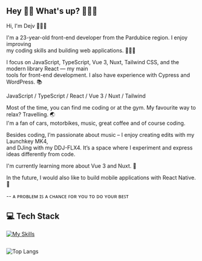 ## Hey 👋🏻 What's up? 👨🏻‍💻
Hi, I'm Dejv 👨🏻‍💻<br>

I'm a 23-year-old front-end developer from the Pardubice region. I enjoy improving <br> 
my coding skills and building web applications. 🙋🏻‍♂️

I focus on JavaScript, TypeScript, Vue 3, Nuxt, Tailwind CSS, and the modern library React — my main <br> 
tools for front-end development. I also have experience with Cypress and WordPress. 📚

JavaScript / TypeScript / React / Vue 3 / Nuxt / Tailwind

Most of the time, you can find me coding or at the gym. My favourite way to relax? Travelling. 🌏 <br>
I'm a fan of cars, motorbikes, music, great coffee and of course coding.

Besides coding, I’m passionate about music – I enjoy creating edits with my Launchkey MK4, <br> 
and DJing with my DDJ-FLX4. It’s a space where I experiment and express ideas differently from code.  

I'm currently learning more about Vue 3 and Nuxt. 🌱

In the future, I would also like to build mobile applications with React Native. 📱

-- ᴀ ᴘʀᴏʙʟᴇᴍ ɪꜱ ᴀ ᴄʜᴀɴᴄᴇ ꜰᴏʀ ʏᴏᴜ ᴛᴏ ᴅᴏ ʏᴏᴜʀ ʙᴇꜱᴛ

## 💻 Tech Stack 
[![My Skills](https://skillicons.dev/icons?i=javascript,typescript,react,redux,vue,nuxt,apollo,tailwindcss,cypress,gitlab,vscode)](https://skillicons.dev)

<!-- ## 🌐 My Socials
<a href="https://instagram.com/dejvcodes" target="_blank"><img align="center" src="https://raw.githubusercontent.com/rahuldkjain/github-profile-readme-generator/master/src/images/icons/Social/instagram.svg" alt="https://www.instagram.com/iam_dejv_k" height="32" width="42" /></a>
<a href="https://www.linkedin.com/in/david-kalmus-5b6b99299/" target="blank"><img align="center" src="https://raw.githubusercontent.com/rahuldkjain/github-profile-readme-generator/master/src/images/icons/Social/linked-in-alt.svg" alt="https://www.linkedin.com/in/david-kalmus-5b6b99299/" height="32" width="42" /></a> -->
##

![Top Langs](https://github-readme-stats.vercel.app/api/top-langs/?username=DejvCodes&layout=compact&title_color=fff&text_color=ffff&bg_color=161b22&hide_border=true&locale=en&custom_title=Top%20%Languages&langs_count=10)

<!--
**DejvCodes/DejvCodes** is a ✨ _special_ ✨ repository because its `README.md` (this file) appears on your GitHub profile.

Here are some ideas to get you started:

- 🔭 I’m currently working on ...
- 🌱 I’m currently learning ...
- 👯 I’m looking to collaborate on ...
- 🤔 I’m looking for help with ...
- 💬 Ask me about ...
- 📫 How to reach me: ...
- 😄 Pronouns: ...
- ⚡ Fun fact: ...
-->
